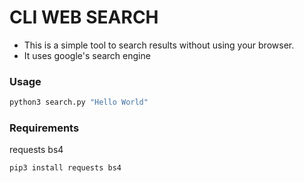 # CLI WEB SEARCH

- This is a simple tool to search results without using your browser.
- It uses google's search engine

### Usage

```bash
python3 search.py "Hello World"
```

### Requirements

requests
bs4

```bash
pip3 install requests bs4
```
